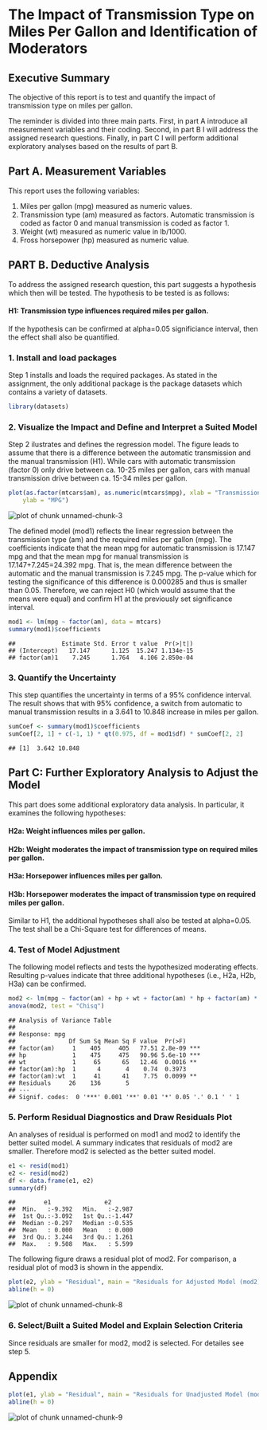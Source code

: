

The Impact of Transmission Type on Miles Per Gallon and Identification of Moderators
========================================================

<h2>Executive Summary</h2>

The objective of this report is to test and quantify the impact of transmission type on miles per gallon.

The reminder is divided into three main parts. First, in part A introduce all measurement variables and their coding. Second, in part B I will address the assigned research questions. Finally, in part C I will perform additional exploratory analyses based on the results of part B.

<h2>Part A. Measurement Variables</h2>

This report uses the following variables:

1. Miles per gallon (mpg) measured as numeric values.
2. Transmission type (am) measured as factors. Automatic transmission is coded as factor 0 and manual transmission is coded as factor 1.
3. Weight (wt) measured as numeric value in lb/1000.
4. Fross horsepower (hp) measured as numeric value.

<h2>PART B. Deductive Analysis</h2>

To address the assigned research question, this part suggests a hypothesis which then will be tested. The hypothesis to be tested is as follows:

<h4>H1: Transmission type influences required miles per gallon.</h4>

If the hypothesis can be confirmed at alpha=0.05 significiance interval, then the effect shall also be quantified.

<h3>1. Install and load packages</h3>

Step 1 installs and loads the required packages. As stated in the assignment, the only additional package is the package datasets which contains a variety of datasets.


```r
library(datasets)
```


<h3>2. Visualize the Impact and Define and Interpret a Suited Model</h3>

Step 2 ilustrates and defines the regression model. The figure leads to assume that there is a difference between the automatic transmission and the manual transmission (H1). While cars with automatic transmission (factor 0) only drive between ca. 10-25 miles per gallon, cars with manual transmission drive between ca. 15-34 miles per gallon.


```r
plot(as.factor(mtcars$am), as.numeric(mtcars$mpg), xlab = "Transmission Type", 
    ylab = "MPG")
```

![plot of chunk unnamed-chunk-3](figure/unnamed-chunk-3.png) 


The defined model (mod1) reflects the linear regression between the transmission type (am) and the required miles per gallon (mpg). The coefficients indicate that the mean mpg for automatic transmission is 17.147 mpg and that the mean mpg for manual transmission is 17.147+7.245=24.392 mpg. That is, the mean difference between the automatic and the manual transmission is 7.245 mpg. The p-value which for testing the significance of this difference is 0.000285 and thus is smaller than 0.05. Therefore, we can reject H0 (which would assume that the means were equal) and confirm H1 at the previously set significance interval.


```r
mod1 <- lm(mpg ~ factor(am), data = mtcars)
summary(mod1)$coefficients
```

```
##             Estimate Std. Error t value  Pr(>|t|)
## (Intercept)   17.147      1.125  15.247 1.134e-15
## factor(am)1    7.245      1.764   4.106 2.850e-04
```


<h3>3. Quantify the Uncertainty</h3>

This step quantifies the uncertainty in terms of a 95% confidence interval. The result shows that with 95% confidence, a switch from automatic to manual transmission results in a 3.641 to 10.848 increase in miles per gallon.


```r
sumCoef <- summary(mod1)$coefficients
sumCoef[2, 1] + c(-1, 1) * qt(0.975, df = mod1$df) * sumCoef[2, 2]
```

```
## [1]  3.642 10.848
```


<h2>Part C: Further Exploratory Analysis to Adjust the Model</h2>

This part does some additional exploratory data analysis. In particular, it examines the following hypotheses:

<h4>H2a: Weight influences miles per gallon.</h4>
<h4>H2b: Weight moderates the impact of transmission type on required miles per gallon.</h4>
<h4>H3a: Horsepower influences miles per gallon.</h4>
<h4>H3b: Horsepower moderates the impact of transmission type on required miles per gallon.</h4>

Similar to H1, the additional hypotheses shall also be tested at alpha=0.05. The test shall be a Chi-Square test for differences of means.

<h3>4. Test of Model Adjustment</h3>

The following model reflects and tests the hypothesized moderating effects. Resulting p-values indicate that three additional hypotheses (i.e., H2a, H2b, H3a) can be confirmed.


```r
mod2 <- lm(mpg ~ factor(am) + hp + wt + factor(am) * hp + factor(am) * wt, data = mtcars)
anova(mod2, test = "Chisq")
```

```
## Analysis of Variance Table
## 
## Response: mpg
##               Df Sum Sq Mean Sq F value  Pr(>F)    
## factor(am)     1    405     405   77.51 2.8e-09 ***
## hp             1    475     475   90.96 5.6e-10 ***
## wt             1     65      65   12.46  0.0016 ** 
## factor(am):hp  1      4       4    0.74  0.3973    
## factor(am):wt  1     41      41    7.75  0.0099 ** 
## Residuals     26    136       5                    
## ---
## Signif. codes:  0 '***' 0.001 '**' 0.01 '*' 0.05 '.' 0.1 ' ' 1
```


<h3>5. Perform Residual Diagnostics and Draw Residuals Plot</h3>

An analyses of residual is performed on mod1 and mod2 to identify the better suited model. A summary indicates that residuals of mod2 are smaller. Therefore mod2 is selected as the better suited model.


```r
e1 <- resid(mod1)
e2 <- resid(mod2)
df <- data.frame(e1, e2)
summary(df)
```

```
##        e1               e2        
##  Min.   :-9.392   Min.   :-2.987  
##  1st Qu.:-3.092   1st Qu.:-1.447  
##  Median :-0.297   Median :-0.535  
##  Mean   : 0.000   Mean   : 0.000  
##  3rd Qu.: 3.244   3rd Qu.: 1.261  
##  Max.   : 9.508   Max.   : 5.599
```


The following figure draws a residual plot of mod2. For comparison, a residual plot of mod3 is shown in the appendix.


```r
plot(e2, ylab = "Residual", main = "Residuals for Adjusted Model (mod2)")
abline(h = 0)
```

![plot of chunk unnamed-chunk-8](figure/unnamed-chunk-8.png) 


<h3>6. Select/Built a Suited Model and Explain Selection Criteria</h3>

Since residuals are smaller for mod2, mod2 is selected. For detailes see step 5.

<h2>Appendix</h2>

```r
plot(e1, ylab = "Residual", main = "Residuals for Unadjusted Model (mod1)")
abline(h = 0)
```

![plot of chunk unnamed-chunk-9](figure/unnamed-chunk-9.png) 

